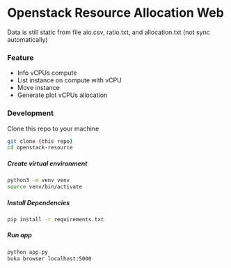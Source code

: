 # Openstack Resource Allocation Web
Data is still static from file aio.csv, ratio.txt, and allocation.txt (not sync automatically)

### Feature
- Info vCPUs compute
- List instance on compute with vCPU
- Move instance
- Generate plot vCPUs allocation

### Development
Clone this repo to your machine
```bash
git clone (this repo)
cd openstack-resource
```
##### Create virtual environment
```bash 
python3 -m venv venv
source venv/bin/activate
```

##### Install Dependencies
```bash
pip install -r requirements.txt
```

##### Run app
```bash
python app.py
buka browser localhost:5000
```